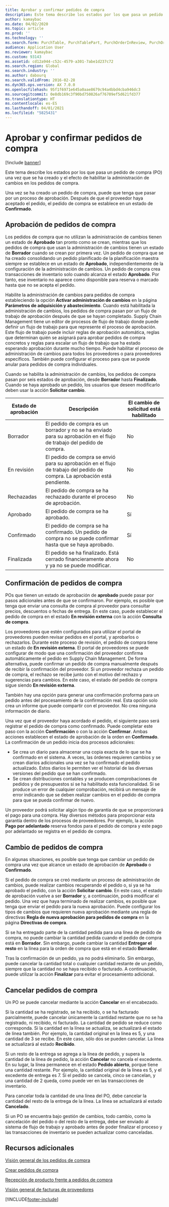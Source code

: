 ```yaml
---
title: Aprobar y confirmar pedidos de compra
description: Este tema describe los estados por los que pasa un pedido de compra una vez que se ha creado y el efecto de habilitar la administración de cambios en los pedidos de compra.
author: kamaybac
ms.date: 04/02/2020
ms.topic: article
ms.prod: ''
ms.technology: ''
ms.search.form: PurchTable, PurchTablePart, PurchOrderInReview, PurchOrderApproved, PurchOrderInDraft, PurchOrderAssignedToMe, VendPurchOrderJournalListPage, PurchTableWorkflowDropDialog, VendPurchOrderJournal
audience: Application User
ms.reviewer: kamaybac
ms.custom: 93143
ms.assetid: cd12a944-c52c-4579-a301-7abe1d237c72
ms.search.region: Global
ms.search.industry: ''
ms.author: dabourq
ms.search.validFrom: 2016-02-28
ms.dyn365.ops.version: AX 7.0.0
ms.openlocfilehash: 95f1f6971e645a0aae8679c94a4bbd4cba946dc3
ms.sourcegitcommit: 0e8db169c3f90bd750826af76709ef5d621fd377
ms.translationtype: HT
ms.contentlocale: es-ES
ms.lasthandoff: 04/01/2021
ms.locfileid: "5825431"
---
```

# <a name="approve-and-confirm-purchase-orders"></a>Aprobar y confirmar pedidos de compra

[!include [banner](../includes/banner.md)]

Este tema describe los estados por los que pasa un pedido de compra (PO) una vez que se ha creado y el efecto de habilitar la administración de cambios en los pedidos de compra.

Una vez se ha creado un pedido de compra, puede que tenga que pasar por un proceso de aprobación. Después de que el proveedor haya aceptado el pedido, el pedido de compra se establece en un estado de **Confirmado**.

## <a name="approval-of-purchase-orders"></a>Aprobación de pedidos de compra
Los pedidos de compra que no utilizan la administración de cambios tienen un estado de **Aprobado** tan pronto como se crean, mientras que los pedidos de compra que usan la administración de cambios tienen un estado de **Borrador** cuando se crean por primera vez. Un pedido de compra que se ha creado consolidando un pedido planificado de la planificación maestra siempre se establece en un estado de **Aprobado**, independientemente de la configuración de la administración de cambios. Un pedido de compra crea transacciones de inventario solo cuando alcanza el estado **Aprobado**. Por tanto, ese inventario no aparece como disponible para reserva o marcado hasta que no se acepta el pedido.

Habilite la administración de cambios para pedidos de compra estableciendo la opción **Activar administración de cambios** en la página **Parámetros de adquisición y abastecimiento**. Cuando está habilitada la administración de cambios, los pedidos de compra pasan por un flujo de trabajo de aprobación después de que se hayan completado. Supply Chain Management tiene un editor de procesos de flujo de trabajo donde puede definir un flujo de trabajo para que represente el proceso de aprobación. Este flujo de trabajo puede incluir reglas de aprobación automática, reglas que determinan quién se asignará para aprobar pedidos de compra concretos y reglas para escalar un flujo de trabajo que ha estado esperando aprobación durante mucho tiempo. Puede habilitar el proceso de administración de cambios para todos los proveedores o para proveedores específicos. También puede configurar el proceso para que se puede anular para pedidos de compra individuales.

Cuando se habilita la administración de cambios, los pedidos de compra pasan por seis estados de aprobación, desde **Borrador** hasta **Finalizado**. Cuando se haya aprobado un pedido, los usuarios que deseen modificarlo deben usar la acción **Solicitar cambio**.

| Estado de aprobación | Descripción                                                                      | El cambio de solicitud está habilitado |
|-----------------|----------------------------------------------------------------------------------|---------------------------|
| Borrador           | El pedido de compra es un borrador y no se ha enviado para su aprobación en el flujo de trabajo del pedido de compra.     | No                        |
| En revisión       | El pedido de compra se envió para su aprobación en el flujo de trabajo del pedido de compra. La aprobación está pendiente.       | No                        |
| Rechazadas        | El pedido de compra se ha rechazado durante el proceso de aprobación.                                 | No                        |
| Aprobado        | El pedido de compra se ha aprobado.                                                             | Sí                       |
| Confirmado       | El pedido de compra se ha confirmado. Un pedido de compra no se puede confirmar hasta que se haya aprobado.        | Sí                       |
| Finalizada       | El pedido se ha finalizado. Está cerrado financieramente ahora y ya no se puede modificar. | No                        |

## <a name="confirming-purchase-orders"></a>Confirmación de pedidos de compra
POs que tienen un estado de aprobación de **aprobado** puede pasar por pasos adicionales antes de que se confirmaron. Por ejemplo, es posible que tenga que enviar una consulta de compra al proveedor para consultar precios, descuentos o fechas de entrega. En este caso, puede establecer el pedido de compra en el estado **En revisión externa** con la acción **Consulta de compra**.

Los proveedores que estén configurados para utilizar el portal de proveedores pueden revisar pedidos en el portal, y aprobarlos o rechazarlos. Durante este proceso de revisión, el pedido de compra tiene un estado de **En revisión externa**. El portal de proveedores se puede configurar de modo que una confirmación del proveedor confirma automáticamente el pedido en Supply Chain Management. De forma alternativa, puede confirmar un pedido de compra manualmente después de recibir la confirmación del proveedor. Si un proveedor rechaza un pedido de compra, el rechazo se recibe junto con el motivo del rechazo y sugerencias para cambios. En este caso, el estado del pedido de compra sigue siendo **En revisión externa**.

También hay una opción para generar una confirmación proforma para un pedido antes del procesamiento de la confirmación real. Esta opción solo crea un informe que puede compartir con el proveedor. No crea ninguna información de diario.

Una vez que el proveedor haya acordado el pedido, el siguiente paso será registrar el pedido de compra como confirmado. Puede completar este paso con la acción **Confirmación** o con la acción **Confirmar**. Ambas acciones establecen el estado de aprobación de la orden en **Confirmado**. La confirmación de un pedido inicia dos procesos adicionales:

-   Se crea un diario para almacenar una copia exacta de lo que se ha confirmado en el sistema. A veces, las órdenes requieren cambios y se crean diarios adicionales una vez se ha confirmado el pedido actualizado. Estos diarios le permiten ver el historial de las diversas versiones del pedido que se han confirmado.
-   Se crean distribuciones contables y se producen comprobaciones de pedidos y de presupuestos si se ha habilitado esta funcionalidad. Si se produce un error de cualquier comprobación, recibirá un mensaje de error indicando que se deben realizar cambios en el pedido de compra para que se pueda confirmar de nuevo.

Un proveedor podrá solicitar algún tipo de garantía de que se proporcionará el pago para una compra. Hay diversos métodos para proporcionar esta garantía dentro de los procesos de proveedores. Por ejemplo, la acción **Pago por adelantado** reserva fondos para el pedido de compra y este pago por adelantado se registra en el pedido de compra.

## <a name="changing-purchase-orders"></a>Cambio de pedidos de compra
En algunas situaciones, es posible que tenga que cambiar un pedido de compra una vez que alcance un estado de aprobación de **Aprobado** o **Confirmado**.

Si el pedido de compra se creó mediante un proceso de administración de cambios, puede realizar cambios recuperando el pedido o, si ya se ha aprobado el pedido, con la acción **Solicitar cambio**. En este caso, el estado de aprobación vuelve a ser **Borrador** y, a continuación, podrá modificar el pedido. Una vez que haya terminado de realizar cambios, es posible que tenga que enviar el pedido para la nueva aprobación. Puede configurar los tipos de cambios que requieren nueva aprobación mediante una regla de directivas **Regla de nueva aprobación para pedidos de compra** en la página **Directivas de compra**.

Si se ha entregado parte de la cantidad pedida para una línea de pedido de compra, no puede cambiar la cantidad pedida cuando el pedido de compra está en **Borrador**. Sin embargo, puede cambiar la cantidad **Entregar el resto** en la línea para la orden de compra que está en el estado **Borrador**.

Tras la confirmación de un pedido, ya no podrá eliminarlo. Sin embargo, puede cancelar la cantidad total o cualquier cantidad restante de un pedido, siempre que la cantidad no se haya recibido o facturado. A continuación, puede utilizar la acción **Finalizar** para evitar el procesamiento adicional. 


## <a name="canceling-purchase-orders"></a>Cancelar pedidos de compra

Un PO se puede cancelar mediante la acción **Cancelar** en el encabezado.

Si la cantidad se ha registrado, se ha recibido, o se ha facturado parcialmente, puede cancelar únicamente la cantidad restante que no se ha registrado, ni recibido, ni facturado. La cantidad de pedido se reduce como corresponda. Si la cantidad en la línea se actualiza, se actualizará el estado de línea también. Por ejemplo, la cantidad original en la línea es 5, y una cantidad de 3 se recibe. En este caso, sólo dos se pueden cancelar. La línea se actualizará al estado **Recibido**.

Si un resto de la entrega se agrega a la línea de pedido, y supera la cantidad de la línea de pedido, la acción **Cancelar** no cancela el excedente. En su lugar, la línea permanece en el estado **Pedido abierto**, porque tiene una cantidad restante. Por ejemplo, la cantidad original de la línea es 5, y el excedente de entrega es 7. Si el pedido se cancela, cinco se cancelan, y una cantidad de 2 queda, como puede ver en las transacciones de inventario.

Para cancelar toda la cantidad de una línea del PO, debe cancelar la cantidad del resto de la entrega de la línea. La línea se actualizará al estado **Cancelado**.

Si un PO se encuentra bajo gestión de cambios, todo cambio, como la cancelación del pedido o del resto de la entrega, debe ser enviado al sistema de flujo de trabajo y aprobado antes de poder finalizar el proceso y las transacciones de inventario se pueden actualizar como canceladas.

<a name="additional-resources"></a>Recursos adicionales
--------

[Visión general de los pedidos de compra](purchase-order-overview.md)

[Crear pedidos de compra](purchase-order-creation.md)

[Recepción de producto frente a pedidos de compra](product-receipt-against-purchase-orders.md)

[Visión general de facturas de proveedores](../../finance/accounts-payable/vendor-invoices-overview.md)





[!INCLUDE[footer-include](../../includes/footer-banner.md)]